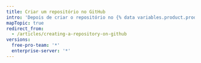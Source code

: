 ```yaml
---
title: Criar um repositório no GitHub
intro: 'Depois de criar o repositório no {% data variables.product.product_name %}, você poderá personalizar as configurações e o conteúdo dele.'
mapTopic: true
redirect_from:
  - /articles/creating-a-repository-on-github
versions:
  free-pro-team: '*'
  enterprise-server: '*'
---
```


